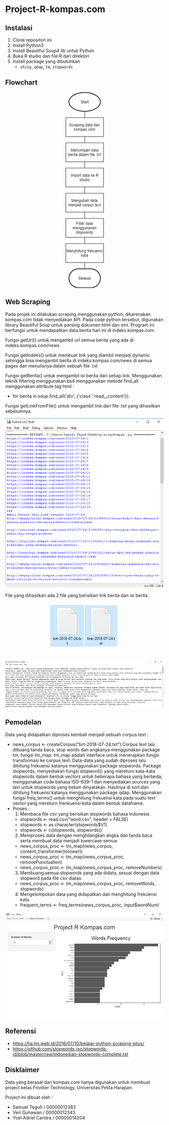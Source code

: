 # Project-R-kompas.com

## Instalasi

1. Clone repositori ini
2. Install Python3
3. Install Beautiful Soup4 lib untuk Python
4. Buka R studio dan file R dari direktori
5. Install package yang dibutuhkan
   - `shiny`, `qdap`, `tm`, `stopwords`
   
## Flowchart

<p align="center"><img src="https://github.com/SamuelTeguh/Project-R-kompas.com/blob/master/Image/workflow.jpg"/></p>

## Web Scraping

Pada projek ini dilakukan scraping menggunakan python, dikarenakan kompas.com tidak menyediakan API.
Pada code python tersebut, digunakan library Beautiful Soup untuk parsing dokumen html dan xml.
Program ini berfungsi untuk mendapatkan data berita hari ini di indeks.kompas.com.

Fungsi getUrl() untuk mengambil url semua berita yang ada di indeks.kompas.com/news

Fungsi getIndeks() untuk membuat link yang diambil menjadi dynamic sehingga bisa mengambil berita di indeks.kompas.com/news di semua pages dan menulisnya dalam sebuah file .txt

Fungsi getBerita() untuk mengambil isi berita dari setiap link. Menggunakan teknik filtering menggunakan bs4 menggunakan metode find_all menggunakan attribute tag html :
  - for berita in soup.find_all('div', {'class':'read__content'}):

Fungsi getLinkFromFile() untuk mengambil link dari file .txt yang dihasilkan sebelumnya.

<p align="center"><img src="https://github.com/SamuelTeguh/Project-R-kompas.com/blob/master/Image/ss1.png"/></p>

File yang dihasilkan ada 2 file yang berisikan link berita dan isi berita.

<p align="center"><img src="https://github.com/SamuelTeguh/Project-R-kompas.com/blob/master/Image/ss2.png"/></p>
<p align="center"><img src="https://github.com/SamuelTeguh/Project-R-kompas.com/blob/master/Image/ss3.png"/></p>

## Pemodelan

Data yang didapatkan diproses kembali menjadi sebuah corpus text :
  -  news_corpus <- createCorpus("brt-2018-07-24.txt")
Corpus text lalu dibuang tanda baca, stop words dan angkanya menggunakan package tm, fungsi tm_map. tm_map adalah
interface untuk menerapkan fungsi transformasi ke corpus text.
Data-data yang sudah diproses lalu dihitung frekuensi katanya menggunakan package stopwords.
Package stopwords, menyediakan fungsi stopword() yang mereturn kata-kata stopwords dalam bentuk vectors untuk beberapa bahasa yang berbeda, menggunakan code bahasa ISO-639-1 dan menyediakan sources yang lain untuk stopwords yang belum dinyatakan. 
Hasilnya di sort dan dihitung frekuensi katanya menggunakan package qdap. Menggunakan fungsi freq_terms() untuk menghitung frekuensi kata pada suatu text vector yang mereturn frenkuensi kata dalam bentuk dataframe. 
- Proses :
  1. Membaca file csv yang berisikan stopwords bahasa Indonesia
  - stopwords <- read.csv("word.csv", header = FALSE)
  - stopwords <- as.character(stopwords$V1)
  - stopwords <- c(stopwords, stopwords()
  2. Memproses data dengan menghilangkan angka dan tanda baca serta membuat data menjadi lowercase semua
  - news_corpus_proc <- tm_map(news_corpus, content_transformer(tolower))
  - news_corpus_proc <- tm_map(news_corpus_proc, removePunctuation)
  - news_corpus_proc <- tm_map(news_corpus_proc, removeNumbers)
  3. Membuang semua stopwords yang ada didata, sesuai dengan data stopword pada file csv diatas.
  - news_corpus_proc <- tm_map(news_corpus_proc, removeWords, stopwords)
  4. Mengelompokan data yang didapatkan dan menghitung frekuensi kata
  - frequent_terms <- freq_terms(news_corpus_proc, input$wordNum)

<p align="center"><img src="https://github.com/SamuelTeguh/Project-R-kompas.com/blob/7ffc0fa16da4abd8e163674330c08306e832d8b3/Image/ss4.png"/></p>

## Referensi
  - https://ha.hn.web.id/2016/07/10/belajar-python-scraping-situs/
  - https://github.com/stopwords-iso/stopwords-id/blob/master/raw/indonesian-stopwords-complete.txt

## Disklaimer
Data yang berasal dari kompas.com hanya digunakan untuk membuat project kelas Frontier Technology, Universitas Pelita Harapan.

Project ini dibuat oleh :
  - Samuel Teguh / 00000012383
  - Veri Gunawan / 00000012343
  - Yoel Adriel Candra / 00000014204
